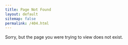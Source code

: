 ```yaml
---
title: Page Not Found
layout: default
sitemap: false
permalink: /404.html
---
```


Sorry, but the page you were trying to view does not exist.
